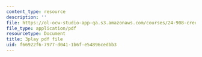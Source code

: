 ```yaml
---
content_type: resource
description: ''
file: https://ol-ocw-studio-app-qa.s3.amazonaws.com/courses/24-908-creole-language-and-caribbean-identities-spring-2017/f66922f67977d0411b6fe54896cedbb3_vHflY7UBg70.pdf
file_type: application/pdf
resourcetype: Document
title: 3play pdf file
uid: f66922f6-7977-d041-1b6f-e54896cedbb3
---
```


